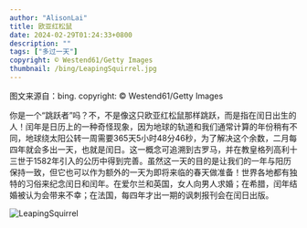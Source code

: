 ```yaml
---
author: "AlisonLai"
title: 欧亚红松鼠
date: 2024-02-29T01:24:33+0800
description: ""
tags: ["多过一天"]
copyright: © Westend61/Getty Images
thumbnail: /bing/LeapingSquirrel.jpg
---
```

图文来源自：bing.  copyright: © Westend61/Getty Images

你是一个“跳跃者”吗？不，不是像这只欧亚红松鼠那样跳跃，而是指在闰日出生的人！闰年是日历上的一种奇怪现象，因为地球的轨道和我们通常计算的年份稍有不同，地球绕太阳公转一周需要365天5小时48分46秒，为了解决这个余数，二月每四年就会多出一天，也就是闰日。这一概念可追溯到古罗马，并在教皇格列高利十三世于1582年引入的公历中得到完善。虽然这一天的目的是让我们的一年与阳历保持一致，但它也可以作为额外的一天为即将来临的春天做准备！世界各地都有独特的习俗来纪念闰日和闰年。在爱尔兰和英国，女人向男人求婚；在希腊，闰年结婚被认为会带来不幸；在法国，每四年才出一期的讽刺报刊会在闰日出版。

![LeapingSquirrel](/bing/LeapingSquirrel.jpg)